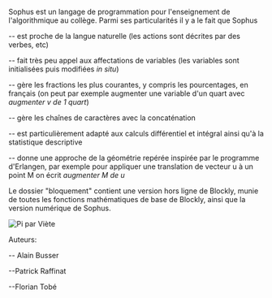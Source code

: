 Sophus est un langage de programmation pour l'enseignement de l'algorithmique au collège. Parmi ses particularités il y a le fait que Sophus

-- est proche de la langue naturelle (les actions sont décrites par des verbes, etc) 

-- fait très peu appel aux affectations de variables (les variables sont initialisées puis modifiées *in situ*)

-- gère les fractions les plus courantes, y compris les pourcentages, en français (on peut par exemple augmenter une variable d'un quart avec *augmenter v de 1 quart*) 

-- gère les chaînes de caractères avec la concaténation

-- est particulièrement adapté aux calculs différentiel et intégral ainsi qu'à la statistique descriptive

-- donne une approche de la géométrie repérée inspirée par le programme d'Erlangen, par exemple pour appliquer une translation de vecteur u à un point M on écrit *augmenter M de u*



Le dossier "bloquement" contient une version hors ligne de Blockly, munie de toutes les fonctions mathématiques de base de Blockly, ainsi que la version numérique de Sophus.

![Pi par Viète](https://raw.githubusercontent.com/AlainBusser/Sophus/master/SophusPi.png)





Auteurs:

-- Alain Busser

--Patrick Raffinat

--Florian Tobé
